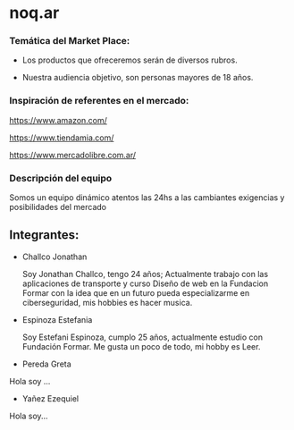 # noq.ar

### Temática del Market Place:

- Los productos que ofreceremos serán de diversos rubros.  

- Nuestra audiencia objetivo, son personas mayores de 18 años. 

### Inspiración de referentes en el mercado:

https://www.amazon.com/ 

https://www.tiendamia.com/ 

https://www.mercadolibre.com.ar/    


### Descripción del equipo

Somos un equipo dinámico atentos las 24hs a las cambiantes exigencias y posibilidades del mercado




## Integrantes: 
- Challco Jonathan

    Soy Jonathan Challco, tengo 24 años; Actualmente trabajo con las aplicaciones de transporte y curso Diseño de web en la Fundacion Formar con la idea que en un futuro pueda especializarme en ciberseguridad, mis hobbies es hacer musica.

- Espinoza Estefania

    Soy Estefani Espinoza, cumplo 25 años, actualmente estudio con Fundación Formar. Me gusta un poco de todo, mi hobby es Leer.
- Pereda Greta

 Hola soy ...

- Yañez Ezequiel

 Hola soy...

